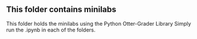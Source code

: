 ## This folder contains minilabs

This folder holds the minilabs using the Python Otter-Grader Library
Simply run the .ipynb in each of the folders.
